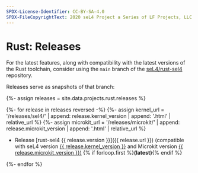 ```yaml
---
SPDX-License-Identifier: CC-BY-SA-4.0
SPDX-FileCopyrightText: 2020 seL4 Project a Series of LF Projects, LLC.
---
```


# Rust: Releases

For the latest features, along with compatibility with the latest versions of the Rust toolchain, consider using the `main` branch of the [seL4/rust-sel4](https://github.com/seL4/rust-sel4) repository.

Releases serve as snapshots of that branch:

{%- assign releases = site.data.projects.rust.releases %}

{%- for release in releases reversed -%}
{%- assign kernel_url = '/releases/sel4/' | append: release.kernel_version |
                        append: '.html' | relative_url %}
{%- assign microkit_url = '/releases/microkit/' | append: release.microkit_version |
                        append: '.html' | relative_url %}
- Release [rust-sel4 {{ release.version }}]({{ release.url }})
    (compatible with seL4 version [{{ release.kernel_version }}]({{kernel_url}})
     and Microkit version [{{ release.microkit_version }})]({{microkit_url}})
    {% if forloop.first %}**(latest)**{% endif %}

{%- endfor %}
